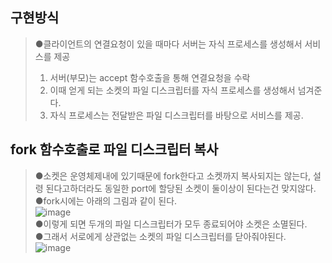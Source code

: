 ## 구현방식
> ●클라이언트의 연결요청이 있을 때마다 서버는 자식 프로세스를 생성해서 서비스를 제공
> 1. 서버(부모)는 accept 함수호출을 통해 연결요청을 수락
> 2. 이때 얻게 되는 소켓의 파일 디스크립터를 자식 프로세스를 생성해서 넘겨준다.
> 3. 자식 프로세스는 전달받은 파일 디스크립터를 바탕으로 서비스를 제공.

## fork 함수호출로 파일 디스크립터 복사
> ●소켓은 운영체제내에 있기때문에 fork한다고 소켓까지 복사되지는 않는다, 설령 된다고하더라도 동일한 port에 할당된 소켓이 둘이상이 된다는건 맞지않다.<br/>
> ●fork시에는 아래의 그림과 같이 된다.<br/>
> ![image](https://user-images.githubusercontent.com/79188587/166681030-7d0ea3e1-7d3a-4130-9d68-74bedb4c8a12.png)<br/>
> ●이렇게 되면 두개의 파일 디스크립터가 모두 종료되어야 소켓은 소멸된다. <br/>
> ●그래서 서로에게 상관없는 소켓의 파일 디스크립터를 닫아줘야된다.<br/>
> ![image](https://user-images.githubusercontent.com/79188587/166681593-44368395-b01a-42d9-af18-02fcccb6f65f.png)<br/>
